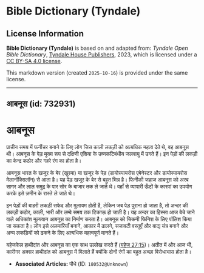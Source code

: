 # Bible Dictionary (Tyndale)

## License Information

**Bible Dictionary (Tyndale)** is based on and adapted from: _Tyndale Open Bible Dictionary_, [Tyndale House Publishers](https://tyndaleopenresources.com/), 2023, which is licensed under a [CC BY-SA 4.0 license](https://creativecommons.org/licenses/by-sa/4.0/legalcode.en).

This markdown version (created `2025-10-16`) is provided under the same license.



--------------------------------

## आबनूस (id: 732931)

आबनूस
=====

प्राचीन समय में फर्नीचर बनाने के लिए लोग जिस काली लकड़ी को अत्यधिक महत्व देते थे, वह आबनूस थी। आबनूस के पेड़ मुख्य रूप से दक्षिणी एशिया के उष्णकटिबंधीय जलवायु में उगते हैं। इन पेड़ों की लकड़ी का केन्द्र कठोर और गहरे रंग का होता है।

आबनूस भारत के खजूर के बेर (खुरमा) या खजूर के पेड़ (डायोस्पायरोस एबेनेस्टर और डायोस्पायरोस मेलानॉक्सिलॉन) से आता है। यह पेड़ खजूर के बेर से बहुत भिन्न है। फिनीकी जहाज आबनूस को अरब सागर और लाल समुद्र के पार सोर के बाजार तक ले जाते थे। वहाँ से व्यापारी ऊँटों के कारवां का उपयोग करके इसे ज़मीन के रास्ते ले जाते थे।

इन पेड़ों की बाहरी लकड़ी सफेद और मुलायम होती है, लेकिन जब पेड़ पुराना हो जाता है, तो अन्दर की लकड़ी कठोर, काली, भारी और लम्बे समय तक टिकाऊ हो जाती है। यह अन्दर का हिस्सा आज बेचे जाने वाले अधिकांश मूल्यवान आबनूस का निर्माण करता है। आबनूस को चिकनी फिनिश के लिए पॉलिश किया जा सकता है। लोग इसे अलमारियाँ बनाने, आकार में ढालने, सजावटी वस्तुएँ और वाद्य यंत्र बनाने और अन्य लकड़ियों को ढकने के लिए अत्यधिक महत्वपूर्ण मानते हैं।

यहेजकेल हाथीदांत और आबनूस का एक साथ उल्लेख करते हैं ([यहेज 27:15](https://ref.ly/Ezek27:15))। अतीत में और आज भी, कारीगर अक्सर हाथीदांत को आबनूस में मिलाते हैं क्योंकि दोनों रंगों का बहुत अच्छा विरोधाभास होता है।

* **Associated Articles:** पौधे (ID: `180532@Unknown`)

